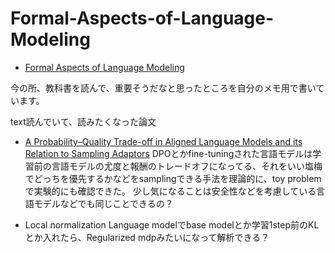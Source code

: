 # Formal-Aspects-of-Language-Modeling

- [Formal Aspects of Language Modeling](https://arxiv.org/pdf/2311.04329)

今の所、教科書を読んで、重要そうだなと思ったところを自分のメモ用で書いています。

text読んでいて、読みたくなった論文
- [A Probability–Quality Trade-off in Aligned Language Models and its Relation to Sampling Adaptors](https://aclanthology.org/2024.emnlp-main.822.pdf)
DPOとかfine-tuningされた言語モデルは学習前の言語モデルの尤度と報酬のトレードオフになってる、それをいい塩梅でどっちを優先するかなどをsamplingできる手法を理論的に、toy problemで実験的にも確認できた。
少し気になることは安全性などを考慮している言語モデルなどでも同じことできるの？

- Local normalization Language modelでbase modelとか学習1step前のKLとか入れたら、Regularized mdpみたいになって解析できる？